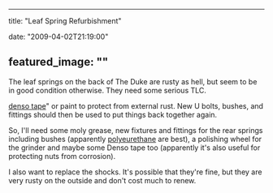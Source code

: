 
---
title: "Leaf Spring Refurbishment"

date: "2009-04-02T21:19:00"

featured_image: ""
---


The leaf springs on the back of The Duke are rusty as hell, but seem to be in good condition otherwise.  They need some serious TLC.

<a href="http://www.tapes-direct.co.uk/index.php?main_page=product_info&products_id=985">denso tape</a>" or paint to protect from external rust.  New U bolts, bushes, and fittings should then be used to put things back together again.

So, I'll need some moly grease, new fixtures and fittings for the rear springs including bushes (apparently <a href="http://www.lrseries.com/shop/product/listing/17265/DC7104-BLACK-POLYURETHANE-BUSH-KIT-SERIES-3-LWB.html">polyeurethane</a> are best), a polishing wheel for the grinder and maybe some Denso tape too (apparently it's also useful for protecting nuts from corrosion).

I also want to replace the shocks.  It's possible that they're fine, but they are very rusty on the outside and don't cost much to renew.